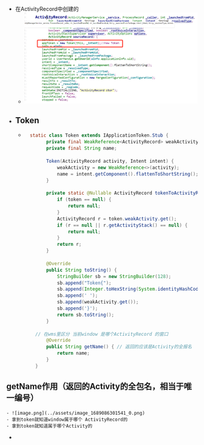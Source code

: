- 在ActivityRecord中创建的
	- ![image.png](../assets/image_1689085816452_0.png)
- ## Token
	- ```java
	    static class Token extends IApplicationToken.Stub {
	          private final WeakReference<ActivityRecord> weakActivity;// 对应Activity
	          private final String name;
	  
	          Token(ActivityRecord activity, Intent intent) {
	              weakActivity = new WeakReference<>(activity);
	              name = intent.getComponent().flattenToShortString();
	          }
	  
	          private static @Nullable ActivityRecord tokenToActivityRecordLocked(Token token) {
	              if (token == null) {
	                  return null;
	              }
	              ActivityRecord r = token.weakActivity.get();
	              if (r == null || r.getActivityStack() == null) {
	                  return null;
	              }
	              return r;
	          }
	  
	          @Override
	          public String toString() {
	              StringBuilder sb = new StringBuilder(128);
	              sb.append("Token{");
	              sb.append(Integer.toHexString(System.identityHashCode(this)));
	              sb.append(' ');
	              sb.append(weakActivity.get());
	              sb.append('}');
	              return sb.toString();
	          }
	  
	      // 在wms里区分 当前window 是哪个ActivityRecord 的窗口
	          @Override
	          public String getName() { // 返回的应该是Activity的全报名
	              return name;
	          }
	      }
	  ```
## getName作用（返回的Activity的全包名，相当于唯一编号）
	- ![image.png](../assets/image_1689086301541_0.png)
	- 拿到token就知道window属于哪个 ActivityRecord的
	- 拿到token就知道属于哪个Activity的
-